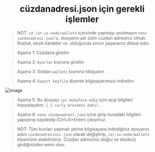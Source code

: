 <h1 align="center">cüzdanadresi.json için gerekli işlemler</h1>

> NOT: `cd /ar-io-node/wallets` içersinde yapmayı unutmayın `nano cüzdanadresi.json`'u. dosyanın adı sizin cüzdan adresiniz olmalı. Boşluk, eksik karakter vs. olduğunda sorun yaşarsınız dikkat edin.

> Aşama 1: Cüzdana girelim

> Aşama 2: `Ayarlar` kısmına girelim

> Aşama 3: Soldan `wallets` kısmına tıklayalım

> Aşama 4: `Export keyfile` diyerek bilgisayarımıza indirelim.

![image](https://github.com/ruesandora/Ar.io/assets/101149671/f4087bcb-fb87-4eb8-ab20-51864ae44a37)

> Aşama 5: Bu dosyayı `iyi muhafaza edip` içini açıp bilgileri kopyalayalım. `{ } curly brackets dahil`.

> Aşama 6: `nano cüzdanadresi.json` içine girip buradaki bilgileri yapıştırıp kaydedip (Ctrl+X+Enter) çıkıyoruz.

> NOT: Tüm bunları yapmak yerine bilgisayara indirdiğiniz dosyanın adını `cüzdanadresiniz.json` olarak değiştirip, `/ar-io-node/wallets` klasörüne atabilirsiniz. Cüzdan adresinizi doğru ve eksiksiz girdiğinizden emin olun.
